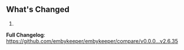 ## What's Changed

1.

**Full Changelog**: https://github.com/embykeeper/embykeeper/compare/v0.0.0...v2.6.35
